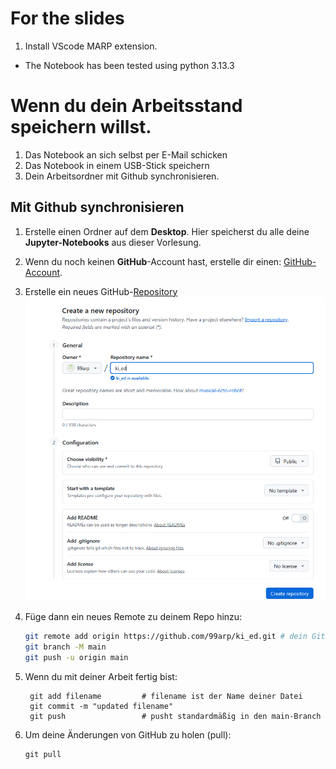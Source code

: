 # For the slides 
1. Install VScode MARP extension. 

- The Notebook has been tested using python 3.13.3


# Wenn du dein Arbeitsstand speichern willst. 

1. Das Notebook an sich selbst per E-Mail schicken 
2. Das Notebook in einem USB-Stick speichern 
3. Dein Arbeitsordner mit Github synchronisieren. 

## Mit Github synchronisieren


1. Erstelle einen Ordner auf dem **Desktop**. Hier speicherst du alle deine **Jupyter-Notebooks** aus dieser Vorlesung.

2. Wenn du noch keinen **GitHub**-Account hast, erstelle dir einen: [GitHub-Account](https://github.com/).

3. Erstelle ein neues GitHub-[Repository](https://docs.github.com/en/repositories/creating-and-managing-repositories/creating-a-new-repository)  
   ![alt text](Bilder/create_repo.png)

4. Füge dann ein neues Remote zu deinem Repo hinzu:
   ```bash
   git remote add origin https://github.com/99arp/ki_ed.git # dein GitHub-Link
   git branch -M main
   git push -u origin main
    ```

5. Wenn du mit deiner Arbeit fertig bist:
   
   ```
    git add filename         # filename ist der Name deiner Datei
    git commit -m "updated filename"
    git push                 # pusht standardmäßig in den main-Branch

   ```
6. Um deine Änderungen von GitHub zu holen (pull):
   ```
   git pull
   ```
